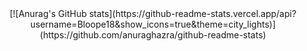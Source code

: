 <div align="center">
  [![Anurag's GitHub stats](https://github-readme-stats.vercel.app/api?username=Bloope18&show_icons=true&theme=city_lights)](https://github.com/anuraghazra/github-readme-stats)
</div>
